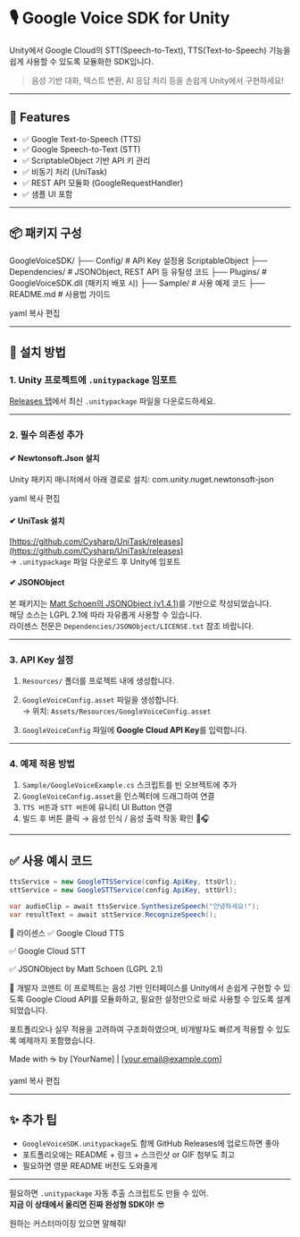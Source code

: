 # 🎙 Google Voice SDK for Unity

Unity에서 Google Cloud의 STT(Speech-to-Text), TTS(Text-to-Speech) 기능을 쉽게 사용할 수 있도록 모듈화한 SDK입니다.

> 음성 기반 대화, 텍스트 변환, AI 응답 처리 등을 손쉽게 Unity에서 구현하세요!

---

## 🚀 Features

- ✅ Google Text-to-Speech (TTS)
- ✅ Google Speech-to-Text (STT)
- ✅ ScriptableObject 기반 API 키 관리
- ✅ 비동기 처리 (UniTask)
- ✅ REST API 모듈화 (GoogleRequestHandler)
- ✅ 샘플 UI 포함

---

## 📦 패키지 구성

GoogleVoiceSDK/ ├── Config/ # API Key 설정용 ScriptableObject ├── Dependencies/ # JSONObject, REST API 등 유틸성 코드 ├── Plugins/ # GoogleVoiceSDK.dll (패키지 배포 시) ├── Sample/ # 사용 예제 코드 ├── README.md # 사용법 가이드

yaml
복사
편집

---

## 🔧 설치 방법

### 1. Unity 프로젝트에 `.unitypackage` 임포트  
[Releases 탭](../../releases)에서 최신 `.unitypackage` 파일을 다운로드하세요.

---

### 2. 필수 의존성 추가

#### ✔ Newtonsoft.Json 설치
Unity 패키지 매니저에서 아래 경로로 설치:
com.unity.nuget.newtonsoft-json

yaml
복사
편집

#### ✔ UniTask 설치  
[https://github.com/Cysharp/UniTask/releases](https://github.com/Cysharp/UniTask/releases)  
→ `.unitypackage` 파일 다운로드 후 Unity에 임포트

#### ✔ JSONObject  
본 패키지는 [Matt Schoen의 JSONObject (v1.4.1)](http://www.opensource.org/licenses/lgpl-2.1.php)를 기반으로 작성되었습니다.  
해당 소스는 LGPL 2.1에 따라 자유롭게 사용할 수 있습니다.  
라이센스 전문은 `Dependencies/JSONObject/LICENSE.txt` 참조 바랍니다.

---

### 3. API Key 설정

1. `Resources/` 폴더를 프로젝트 내에 생성합니다.
2. `GoogleVoiceConfig.asset` 파일을 생성합니다.  
   → 위치: `Assets/Resources/GoogleVoiceConfig.asset`

3. `GoogleVoiceConfig` 파일에 **Google Cloud API Key**를 입력합니다.

---

### 4. 예제 적용 방법

1. `Sample/GoogleVoiceExample.cs` 스크립트를 빈 오브젝트에 추가
2. `GoogleVoiceConfig.asset`을 인스펙터에 드래그하여 연결
3. `TTS 버튼`과 `STT 버튼`에 유니티 UI Button 연결
4. 빌드 후 버튼 클릭 → 음성 인식 / 음성 출력 작동 확인 🎤🎧

---

## ✅ 사용 예시 코드

```csharp
ttsService = new GoogleTTSService(config.ApiKey, ttsUrl);
sttService = new GoogleSTTService(config.ApiKey, sttUrl);

var audioClip = await ttsService.SynthesizeSpeech("안녕하세요!");
var resultText = await sttService.RecognizeSpeech();
```

📄 라이센스
✅ Google Cloud TTS

✅ Google Cloud STT

✅ JSONObject by Matt Schoen (LGPL 2.1)

🙌 개발자 코멘트
이 프로젝트는 음성 기반 인터페이스를 Unity에서 손쉽게 구현할 수 있도록
Google Cloud API를 모듈화하고, 필요한 설정만으로 바로 사용할 수 있도록 설계되었습니다.

포트폴리오나 실무 적용을 고려하여 구조화하였으며,
비개발자도 빠르게 적용할 수 있도록 예제까지 포함했습니다.

Made with ☕ by [YourName] | [your.email@example.com]

yaml
복사
편집

---

## ✨ 추가 팁

- `GoogleVoiceSDK.unitypackage`도 함께 GitHub Releases에 업로드하면 좋아
- 포트폴리오에는 README + 링크 + 스크린샷 or GIF 첨부도 최고
- 필요하면 영문 README 버전도 도와줄게

---

필요하면 `.unitypackage` 자동 추출 스크립트도 만들 수 있어.  
**지금 이 상태에서 올리면 진짜 완성형 SDK야!** 😎

원하는 커스터마이징 있으면 말해줘!
